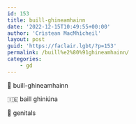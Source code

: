 ```yaml
---
id: 153
title: buill-ghineamhainn
date: '2022-12-15T10:49:55+00:00'
author: 'Crìstean MacMhìcheil'
layout: post
guid: 'https://faclair.lgbt/?p=153'
permalink: /buill%e2%80%91ghineamhainn/
categories:
    - gd
---
```


&#x1f3f4;&#xe0067;&#xe0062;&#xe0073;&#xe0063;&#xe0074;&#xe007f; buill-ghineamhainn

&#x1f1ee;&#x1f1ea; baill ghiniúna

&#x1f3f4;&#xe0067;&#xe0062;&#xe0065;&#xe006e;&#xe0067;&#xe007f; genitals
